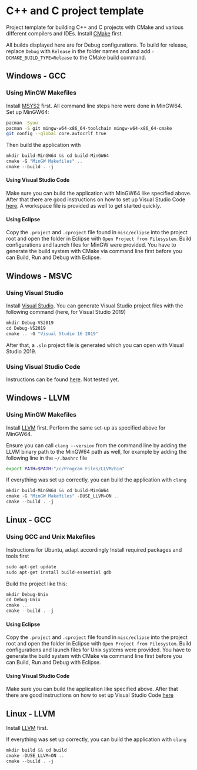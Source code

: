 # C++ and C project template

Project template for building C++ and C projects with CMake and various different compilers
and IDEs. Install [CMake](https://cmake.org/install/) first.

All builds displayed here are for Debug configurations. To build for release, replace
`Debug` with `Release` in the folder names and and add `-DCMAKE_BUILD_TYPE=Release` 
to the CMake build command.

## Windows - GCC

### Using MinGW Makefiles

Install [MSYS2](https://www.msys2.org/) first. All command line steps here were done
in MinGW64. Set up MinGW64:

```sh
pacman -Syuu
pacman -S git mingw-w64-x86_64-toolchain mingw-w64-x86_64-cmake
git config --global core.autocrlf true
```

Then build the application with

```cpp
mkdir build-MinGW64 && cd build-MinGW64
cmake -G "MinGW Makefiles" ..
cmake --build . -j
```

#### Using Visual Studio Code

Make sure you can build the application with MinGW64 like specified above. After that
there are good instructions on how to set up Visual Studio Code 
[here](https://code.visualstudio.com/docs/cpp/config-mingw). A workspace file is provided as well
to get started quickly.

#### Using Eclipse

Copy the `.project` and `.cproject` file found in `misc/eclipse` into the project root
and open the folder in Eclipse with `Open Project from Filesystem`. Build configurations and 
launch files for MinGW were provided. You have to generate the build system with CMake via 
command line first before you can Build, Run and Debug with Eclipse.

## Windows - MSVC

### Using Visual Studio

Install [Visual Studio](https://visualstudio.microsoft.com/).
You can generate Visual Studio project files with the following command 
(here, for Visual Studio 2019)

```cpp
mkdir Debug-VS2019
cd Debug-VS2019
cmake .. -G "Visual Studio 16 2019"
```

After that, a `.sln` project file is generated which you can open with Visual Studio 2019.

###  Using Visual Studio Code

Instructions can be found [here](https://code.visualstudio.com/docs/cpp/config-msvc).
Not tested yet.

## Windows - LLVM

### Using MinGW Makefiles

Install [LLVM](https://llvm.org/builds/) first.
Perform the same set-up as specified above for MinGW64.

Ensure you can call `clang --version` from the command line by adding the LLVM binary path
to the MinGW64 path as well, for example by adding the following line in the `~/.bashrc` file

```sh
export PATH=$PATH:"/c/Program Files/LLVM/bin"
```

If everything was set up correctly, you can build the application with `clang`

```cpp
mkdir build-MinGW64 && cd build-MinGW64
cmake -G "MinGW Makefiles" -DUSE_LLVM=ON ..
cmake --build . -j
```

## Linux - GCC

### Using GCC and Unix Makefiles

Instructions for Ubuntu, adapt accordingly
Install required packages and tools first

```cpp
sudo apt-get update
sudo apt-get install build-essential gdb
```

Build the project like this: 

```cpp
mkdir Debug-Unix
cd Debug-Unix
cmake .. 
cmake --build . -j
```

#### Using Eclipse

Copy the `.project` and `.cproject` file found in `misc/eclipse` into the project root
and open the folder in Eclipse with `Open Project from Filesystem`. Build configurations and 
launch files for Unix systems were provided. You have to generate the build system with CMake via 
command line first before you can Build, Run and Debug with Eclipse.

#### Using Visual Studio Code

Make sure you can build the application like specified above. After that
there are good instructions on how to set up Visual Studio Code 
[here](https://code.visualstudio.com/docs/cpp/config-linux)

## Linux - LLVM

Install [LLVM](https://apt.llvm.org/) first.

If everything was set up correctly, you can build the application with `clang`

```cpp
mkdir build && cd build
cmake -DUSE_LLVM=ON ..
cmake --build . -j
```
